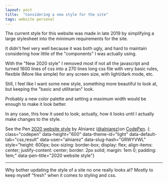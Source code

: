 ```yaml
---
layout: post
title:  "Considering a new style for the site"
tags: website personal
---
```

The current style for this website was made in late 2019 by simplifying a large stylesheet into the minimum requirements for the site.

It didn't feel very well because it was both ugly, and hard to maintain considering how little of the "components" I was actually using.

With the "New 2020 style" I removed most if not all the javascript and turned 1600 lines of css into a 270 lines long css file with very basic rules, flexible (More like simple) for any screen size, with light/dark mode, etc.

Still, I feel like I want some new style, something more beautiful to look at, but keeping the "basic and utilitarian" look.

Probably a new color palette and setting a maximum width would be enough to make it look better.

In any case, this how it used to look; actually, how it looks until I actually make changes to the style.

<span>See the Pen <a href="https://codepen.io/alniarez/pen/GRWYVWL"> 2020 website style</a> by Alniarez (<a href="https://codepen.io/alniarez">@alniarez</a>)on <a href="https://codepen.io">CodePen</a>.</span>
{: class="codepen" data-height="600" data-theme-id="light" data-default-tab="css,result" data-user="alniarez" data-slug-hash="GRWYVWL" style="height: 600px; box-sizing: border-box; display: flex; align-items: center; justify-content: center; border: 2px solid; margin: 1em 0; padding: 1em;" data-pen-title="2020 website style"}

<script async src="https://cpwebassets.codepen.io/assets/embed/ei.js"></script>

---

Why bother updating the style of a site no one really looks at? Mostly to keep myself "fresh" when it comes to styling and css.